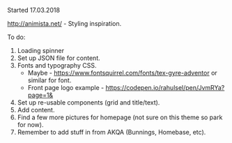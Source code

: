 Started 17.03.2018

http://animista.net/ - Styling inspiration.

To do:

1. Loading spinner
2. Set up JSON file for content.
3. Fonts and typography CSS. 
      - Maybe - https://www.fontsquirrel.com/fonts/tex-gyre-adventor or similar for font.
      - Front page logo example - https://codepen.io/rahulsel/pen/JvmRYa?page=1&
4. Set up re-usable components (grid and title/text).
5. Add content.
6. Find a few more pictures for homepage (not sure on this theme so park for now).
7. Remember to add stuff in from AKQA (Bunnings, Homebase, etc).
